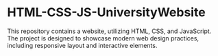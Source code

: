 # HTML-CSS-JS-UniversityWebsite
This repository contains a website, utilizing HTML, CSS, and JavaScript. The project is designed to showcase modern web design practices, including responsive layout and interactive elements.
